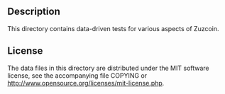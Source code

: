 Description
------------

This directory contains data-driven tests for various aspects of Zuzcoin.

License
--------

The data files in this directory are distributed under the MIT software
license, see the accompanying file COPYING or
http://www.opensource.org/licenses/mit-license.php.

